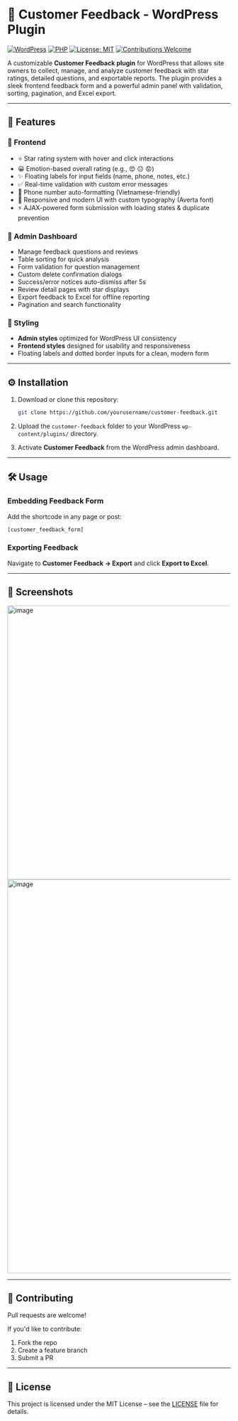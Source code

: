 # 📝 Customer Feedback - WordPress Plugin

[![WordPress](https://img.shields.io/badge/WordPress-6.5+-blue.svg)](https://wordpress.org/) 
[![PHP](https://img.shields.io/badge/PHP-7.4%2B-8892BF.svg?logo=php&logoColor=white)](https://www.php.net/) 
[![License: MIT](https://img.shields.io/badge/License-MIT-green.svg)](LICENSE) 
[![Contributions Welcome](https://img.shields.io/badge/contributions-welcome-brightgreen.svg?style=flat)](../../issues)

A customizable **Customer Feedback plugin** for WordPress that allows site owners to collect, manage, and analyze customer feedback with star ratings, detailed questions, and exportable reports. The plugin provides a sleek frontend feedback form and a powerful admin panel with validation, sorting, pagination, and Excel export.

---

## 🚀 Features

### 🔹 Frontend
- ⭐ Star rating system with hover and click interactions
- 😀 Emotion-based overall rating (e.g., 😍 😐 😡)
- ✨ Floating labels for input fields (name, phone, notes, etc.)
- ✅ Real-time validation with custom error messages
- 📱 Phone number auto-formatting (Vietnamese-friendly)
- 🎨 Responsive and modern UI with custom typography (Averta font)
- ⚡ AJAX-powered form submission with loading states & duplicate prevention

### 🔹 Admin Dashboard
- Manage feedback questions and reviews
- Table sorting for quick analysis
- Form validation for question management
- Custom delete confirmation dialogs
- Success/error notices auto-dismiss after 5s
- Review detail pages with star displays
- Export feedback to Excel for offline reporting
- Pagination and search functionality

### 🔹 Styling
- **Admin styles** optimized for WordPress UI consistency
- **Frontend styles** designed for usability and responsiveness
- Floating labels and dotted border inputs for a clean, modern form

---

## ⚙️ Installation

1. Download or clone this repository:
   ```bash
   git clone https://github.com/yourusername/customer-feedback.git
   ```

2. Upload the `customer-feedback` folder to your WordPress `wp-content/plugins/` directory.

3. Activate **Customer Feedback** from the WordPress admin dashboard.

---

## 🛠️ Usage

### Embedding Feedback Form
Add the shortcode in any page or post:

```php
[customer_feedback_form]
```

### Exporting Feedback
Navigate to **Customer Feedback → Export** and click **Export to Excel**.

---

## 📸 Screenshots 

<img width="788" height="617" alt="image" src="https://github.com/user-attachments/assets/5c16cd32-0e7a-4b3d-9566-8ae28868ba0e" />

<img width="801" height="887" alt="image" src="https://github.com/user-attachments/assets/246e3950-923c-4470-8022-14bbfc450722" />

---

## 🤝 Contributing

Pull requests are welcome!

If you'd like to contribute:
1. Fork the repo
2. Create a feature branch
3. Submit a PR

---

## 📜 License

This project is licensed under the MIT License – see the [LICENSE](LICENSE) file for details.
